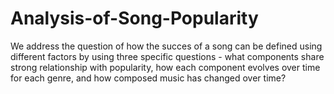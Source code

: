 # Analysis-of-Song-Popularity
We address the question of how the succes of a song can be defined using different factors by using three specific questions - what components share strong relationship with popularity, how each component evolves over time for each genre, and how composed music has changed over time?
